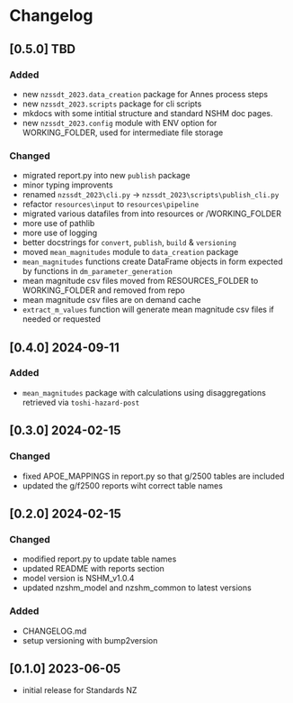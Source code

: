 # Changelog

## [0.5.0] TBD

### Added
 - new `nzssdt_2023.data_creation` package for Annes process steps
 - new `nzssdt_2023.scripts` package for cli scripts
 - mkdocs with some intitial structure and standard NSHM doc pages.
 - new `nzssdt_2023.config` module with ENV option for WORKING_FOLDER, used for intermediate file storage

### Changed
 - migrated report.py into new `publish` package
 - minor typing improvents
 - renamed `nzssdt_2023\cli.py` -> `nzssdt_2023\scripts\publish_cli.py`
 - refactor `resources\input` to `resources\pipeline`
 - migrated various datafiles from into resources or /WORKING_FOLDER
 - more use of pathlib
 - more use of logging
 - better docstrings for `convert`, `publish`, `build` & `versioning`
 - moved `mean_magnitudes` module to `data_creation` package
 - `mean_magnitudes` functions create DataFrame objects in form expected by functions in `dm_parameter_generation`
 - mean magnitude csv files moved from RESOURCES_FOLDER to WORKING_FOLDER and removed from repo
 - mean magnitude csv files are on demand cache
 - `extract_m_values` function will generate mean magnitude csv files if needed or requested

## [0.4.0] 2024-09-11

### Added
 - `mean_magnitudes` package with calculations using disaggregations retrieved via `toshi-hazard-post`

## [0.3.0] 2024-02-15

### Changed
 - fixed APOE_MAPPINGS in report.py so that g/2500 tables are included
 - updated the g/f2500 reports wiht correct table names

## [0.2.0] 2024-02-15

### Changed
 - modified report.py to update table names
 - updated README with reports section
 - model version is NSHM_v1.0.4
 - updated nzshm_model and nzshm_common to latest versions

### Added
 - CHANGELOG.md
 - setup versioning with bump2version

## [0.1.0] 2023-06-05

 - initial release for Standards NZ

